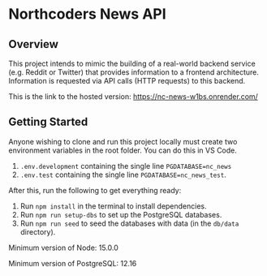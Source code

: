 # Northcoders News API

## Overview

This project intends to mimic the building of a real-world backend service (e.g. Reddit or Twitter) that provides information to a frontend architecture. Information is requested via API calls (HTTP requests) to this backend.

This is the link to the hosted version: https://nc-news-w1bs.onrender.com/

## Getting Started

Anyone wishing to clone and run this project locally must create two environment variables in the root folder. You can do this in VS Code.
1. `.env.development` containing the single line `PGDATABASE=nc_news`
2. `.env.test` containing the single line `PGDATABASE=nc_news_test`.

After this, run the following to get everything ready:

1. Run `npm install` in the terminal to install dependencies.
2. Run `npm run setup-dbs` to set up the PostgreSQL databases.
3. Run `npm run seed` to seed the databases with data (in the `db/data` directory).

Minimum version of Node: 15.0.0

Minimum version of PostgreSQL: 12.16